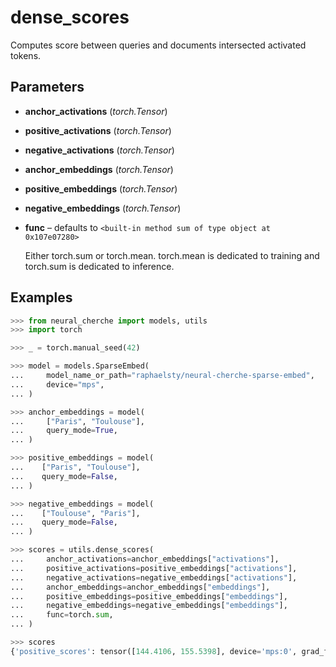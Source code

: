 # dense_scores

Computes score between queries and documents intersected activated tokens.



## Parameters

- **anchor_activations** (*torch.Tensor*)

- **positive_activations** (*torch.Tensor*)

- **negative_activations** (*torch.Tensor*)

- **anchor_embeddings** (*torch.Tensor*)

- **positive_embeddings** (*torch.Tensor*)

- **negative_embeddings** (*torch.Tensor*)

- **func** – defaults to `<built-in method sum of type object at 0x107e07280>`

    Either torch.sum or torch.mean. torch.mean is dedicated to training and torch.sum is dedicated to inference.



## Examples

```python
>>> from neural_cherche import models, utils
>>> import torch

>>> _ = torch.manual_seed(42)

>>> model = models.SparseEmbed(
...     model_name_or_path="raphaelsty/neural-cherche-sparse-embed",
...     device="mps",
... )

>>> anchor_embeddings = model(
...     ["Paris", "Toulouse"],
...     query_mode=True,
... )

>>> positive_embeddings = model(
...    ["Paris", "Toulouse"],
...    query_mode=False,
... )

>>> negative_embeddings = model(
...    ["Toulouse", "Paris"],
...    query_mode=False,
... )

>>> scores = utils.dense_scores(
...     anchor_activations=anchor_embeddings["activations"],
...     positive_activations=positive_embeddings["activations"],
...     negative_activations=negative_embeddings["activations"],
...     anchor_embeddings=anchor_embeddings["embeddings"],
...     positive_embeddings=positive_embeddings["embeddings"],
...     negative_embeddings=negative_embeddings["embeddings"],
...     func=torch.sum,
... )

>>> scores
{'positive_scores': tensor([144.4106, 155.5398], device='mps:0', grad_fn=<StackBackward0>), 'negative_scores': tensor([173.4966,  99.9521], device='mps:0', grad_fn=<StackBackward0>)}
```

